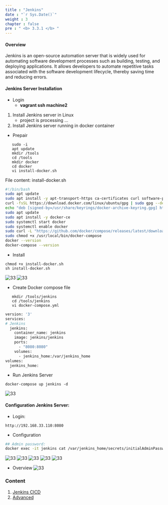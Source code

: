 ```yaml
---
title : "Jenkins"
date : "`r Sys.Date()`"
weight : 3
chapter : false
pre : " <b> 3.3.1 </b> "
---
```


#### Overview
Jenkins is an open-source automation server that is widely used for automating software development processes such as building, testing, and deploying applications. It allows developers to automate repetitive tasks associated with the software development lifecycle, thereby saving time and reducing errors.

#### Jenkins Server Installation
- Login
  - **vagrant ssh machine2**
1. Install Jenkins server in Linux
      - project is processing ...
2. Install Jenkins server running in docker container
  - Prepair
```linux
   sudo -i
   apt update
   mkdir /tools
   cd /tools
   mkdir docker
   cd docker
   vi install-docker.sh
```     
File content: install-docker.sh

```sh
#!/bin/bash
sudo apt update
sudo apt install -y apt-transport-https ca-certificates curl software-properties-common
curl -fsSL https://download.docker.com/linux/ubuntu/gpg | sudo gpg --dearmor -o /usr/share/keyrings/docker-archive-keyring.gpg
echo "deb [signed-by=/usr/share/keyrings/docker-archive-keyring.gpg] https://download.docker.com/linux/ubuntu $(lsb_release -cs) stable" | sudo tee /etc/apt/sources.list.d/docker.list > /dev/null
sudo apt update
sudo apt install -y docker-ce
sudo systemctl start docker
sudo systemctl enable docker
sudo curl -L "https://github.com/docker/compose/releases/latest/download/docker-compose-$(uname -s)-$(uname -m)" -o /usr/local/bin/docker-compose
sudo chmod +x /usr/local/bin/docker-compose
docker --version
docker-compose --version
```
  - Install
```linux
chmod +x install-docker.sh
sh install-docker.sh

```
![33](/cicd-ws/images/3-config/3.3-labs/3.3.1-jenkins/1.png)
![33](/cicd-ws/images/3-config/3.3-labs/3.3.1-jenkins/2.png)

- Create Docker compose file
```linux
   mkdir /tools/jenkins
   cd /tools/jenkins
   vi docker-compose.yml
```

```sh
version: '3'
services:
# Jenkins  
  jenkins:
    container_name: jenkins
    image: jenkins/jenkins
    ports:
      - "8080:8080"
    volumes:
      - jenkins_home:/var/jenkins_home
volumes:
  jenkins_home:
```
- Run Jenkins Server
```linux
docker-compose up jenkins -d
```
![33](/cicd-ws/images/3-config/3.3-labs/3.3.1-jenkins/3.png)

#### Configuration Jenkins Server:
- Login:
```linux
http://192.168.33.110:8080
```
- Configuration
    
 ```sh
## Admin password: 
docker exec -it jenkins cat /var/jenkins_home/secrets/initialAdminPassword
```
![33](/cicd-ws/images/3-config/3.3-labs/3.3.1-jenkins/4.png)
![33](/cicd-ws/images/3-config/3.3-labs/3.3.1-jenkins/5.png)
![33](/cicd-ws/images/3-config/3.3-labs/3.3.1-jenkins/6.png)
![33](/cicd-ws/images/3-config/3.3-labs/3.3.1-jenkins/7.png)
![33](/cicd-ws/images/3-config/3.3-labs/3.3.1-jenkins/8.png)
- Overview
![33](/cicd-ws/images/3-config/3.3-labs/3.3.1-jenkins/9.png)


### Content

1. [Jenkins CICD](3.3.1.1-cicd/)
2. [Advanced](3.3.1.2-advanced/)

